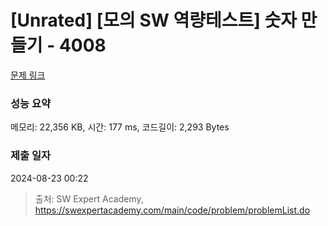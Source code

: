 # [Unrated] [모의 SW 역량테스트] 숫자 만들기 - 4008 

[문제 링크](https://swexpertacademy.com/main/code/problem/problemDetail.do?contestProbId=AWIeRZV6kBUDFAVH) 

### 성능 요약

메모리: 22,356 KB, 시간: 177 ms, 코드길이: 2,293 Bytes

### 제출 일자

2024-08-23 00:22



> 출처: SW Expert Academy, https://swexpertacademy.com/main/code/problem/problemList.do